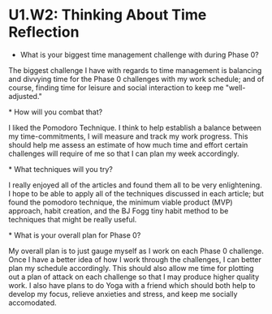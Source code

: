 # U1.W2: Thinking About Time Reflection

* What is your biggest time management challenge with during Phase 0? 
<p>The biggest challenge I have with regards to time management is balancing and divvying time for the Phase 0 challenges with my work schedule; and of course, finding time for leisure and social interaction to keep me "well-adjusted."</p>
* How will you combat that?
<p>I liked the Pomodoro Technique. I think to help establish a balance between my time-commitments, I will measure and track my work progress. This should help me assess an estimate of how much time and effort certain challenges will require of me so that I can plan my week accordingly.</p> 
* What techniques will you try?
<p>I really enjoyed all of the articles and found them all to be very enlightening. I hope to be able to apply all of the techniques discussed in each article; but found the pomodoro technique, the minimum viable product (MVP) approach, habit creation, and the BJ Fogg tiny habit method to be techniques that might be really useful.</p>
* What is your overall plan for Phase 0?
<p>My overall plan is to just gauge myself as I work on each Phase 0 challenge. Once I have a better idea of how I work through the challenges, I can better plan my schedule accordingly. This should also allow me time for plotting out a plan of attack on each challenge so that I may produce higher quality work. I also have plans to do Yoga with a friend which should both help to develop my focus, relieve anxieties and stress, and keep me socially accomodated.</p>